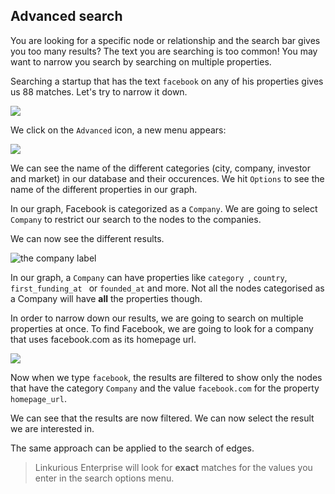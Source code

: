 ## Advanced search

You are looking for a specific node or relationship and the search bar gives you too many results? The text you are searching is too common! 
You may want to narrow you search by searching on multiple properties.

Searching a startup that has the text ```facebook``` on any of his properties gives us 88 matches. Let's try to narrow it down.

![](Facebook_Example.png)

We click on the  ```Advanced``` icon, a new menu appears:

![](Advanced_Search.png)

We can see the name of the different categories (city, company, investor and market) in our database and their occurences.
We hit ```Options``` to see the name of the different properties in our graph.

In our graph, Facebook is categorized as a ```Company```. We are going to select ```Company``` to restrict our search to the nodes to the companies.

We can now see the different results.

![the company label](https://dl.dropboxusercontent.com/s/wtkhoy7drk1y7ri/72.png?dl=0)

In our graph, a ```Company``` can have properties like  ```category ```,  ```country```, ```first_funding_at ``` or ```founded_at``` and more. Not all the nodes categorised as a Company will have **all** the properties though.

In order to narrow down our results, we are going to search on multiple properties at once. To find Facebook, we are going to look for a company that uses facebook.com as its homepage url.

![](MProperties.png)

Now when we type ``facebook``, the results are filtered to show only the nodes that have the category ```Company``` and the value ``facebook.com`` for the property ```homepage_url```.


We can see that the results are now filtered. We can now select the result we are interested in.

The same approach can be applied to the search of edges.

> Linkurious Enterprise will look for **exact** matches for the values you enter in the search options menu.
